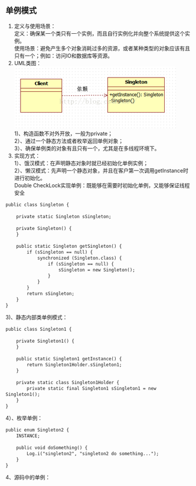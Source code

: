 ## 单例模式 ##
1. 定义与使用场景：   
  定义：确保某一个类只有一个实例，而且自行实例化并向整个系统提供这个实例。  
  使用场景：避免产生多个对象消耗过多的资源，或者某种类型的对象应该有且只有一个；例如：访问IO和数据库等资源。 
2. UML类图：  
  ![](https://github.com/yqlee/DesignPatternsNotes/blob/master/%E8%AE%BE%E8%AE%A1%E6%A8%A1%E5%BC%8F/UML/1%E3%80%81%E5%8D%95%E4%BE%8B%E6%A8%A1%E5%BC%8FUML.png)  
  1)、构造函数不对外开放，一般为private；  
  2）、通过一个静态方法或者枚举返回单例对象；  
  3）、确保单例类的对象有且只有一个，尤其是在多线程环境下。
3. 实现方式：  
  1）、饿汉模式：在声明静态对象时就已经初始化单例实例；  
  2）、懒汉模式：先声明一个静态对象，并且在客户第一次调用getInstance时进行初始化。  
  Double CheckLock实现单例：既能够在需要时初始化单例，又能够保证线程安全  
  <pre><code>public class Singleton {

    private static Singleton sSingleton;

    private Singleton() {
    }

    public static Singleton getSingleton() {
        if (sSingleton == null) {
            synchronized (Singleton.class) {
                if (sSingleton == null) {
                    sSingleton = new Singleton();
                }
            }
        }
        return sSingleton;
    }
}</code></pre>  
  3)、静态内部类单例模式：  
  <pre><code>public class Singleton1 {

    private Singleton1() {
    }

    public static Singleton1 getInstance() {
        return Singleton1Holder.sSingleton1;
    }

    private static class Singleton1Holder {
        private static final Singleton1 sSingleton1 = new Singleton1();
    }
}
</code></pre>  
  4）、枚举单例：  
  <pre><code>public enum Singleton2 {
    INSTANCE;

    public void doSomething() {
        Log.i("singleton2", "singleton2 do something...");
    }
}
</code></pre> 
 4、源码中的单例：